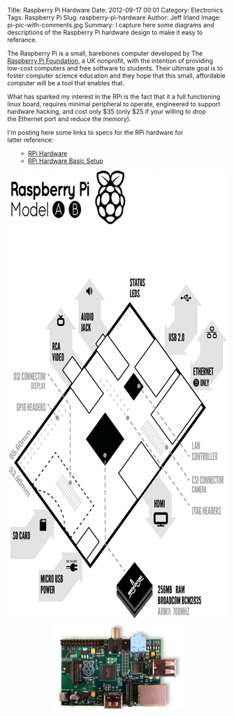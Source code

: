 Title: Raspberry Pi Hardware
Date: 2012-09-17 00:01
Category: Electronics
Tags: Raspberry Pi
Slug: raspberry-pi-hardware
Author: Jeff Irland
Image: pi-pic-with-comments.jpg
Summary: I capture here some diagrams and descriptions of the Raspberry Pi hardware design to make it easy to referance.

The Raspberry Pi is a small, barebones computer developed by The <a href="http://www.raspberrypi.org/">Raspberry Pi Foundation</a>, a UK nonprofit, with the intention of providing low-cost computers and free software to students. Their ultimate goal is to foster computer science education and they hope that this small, affordable computer will be a tool that enables that.

What has sparked my interest in the RPi is the fact that it a full functioning linux board, requires minimal peripheral to operate, engineered to support hardware hacking, and cost only $35 (only $25 if your willing to drop the Ethernet port and reduce the memory).

I'm posting here some links to specs for the RPi hardware for latter reference:
<ul>
<ul>
	<li><a href="http://elinux.org/RPi_Hardware">RPi Hardware</a></li>
	<li><a href="http://elinux.org/RPi_Hardware_Basic_Setup">RPi Hardware Basic Setup</a></li>
</ul>
</ul>
<p style="text-align:center;"><a href="http://elinux.org/RPi_Hardware"><img class="aligncenter" title="RPi component diagram" alt="RPi Hardware" src="/images/Raspi-Model-AB-Mono-2-699x1024.png" width="699" height="1024" /></a></p>
<p style="text-align:center;"><a href="http://www.raspberrypi-spy.co.uk/2012/09/raspberry-pi-revision-2-0-photos/"><img class="aligncenter size-medium wp-image-86" title="raspberry-pi_model_b1" alt="RPi Photo" src="/images/raspberry-pi_model_b1.jpg" width="300" height="193" /></a></p>
